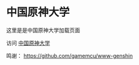 # 中国原神大学

这里是是中国原神大学加载页面

访问 [中国原神大学](https://www.xn--fiqq6k45cmxcf2df98d.com/)

鸣谢： https://github.com/gamemcu/www-genshin